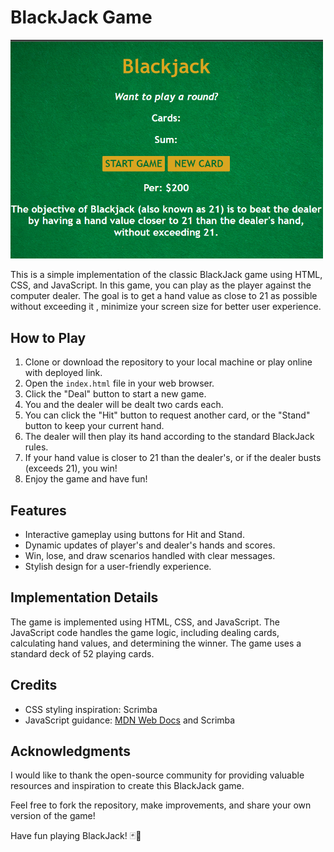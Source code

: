 # BlackJack Game 

<img src="images/homepage.png" alt="Homepage of our game" width="500px">

This is a simple implementation of the classic BlackJack game using HTML, CSS, and JavaScript. In this game, you can play as the player against the computer dealer. The goal is to get a hand value as close to 21 as possible without exceeding it , minimize your screen size for better user experience.

## How to Play

1. Clone or download the repository to your local machine or play online with deployed link.
2. Open the `index.html` file in your web browser.
3. Click the "Deal" button to start a new game.
4. You and the dealer will be dealt two cards each.
5. You can click the "Hit" button to request another card, or the "Stand" button to keep your current hand.
6. The dealer will then play its hand according to the standard BlackJack rules.
7. If your hand value is closer to 21 than the dealer's, or if the dealer busts (exceeds 21), you win!
8. Enjoy the game and have fun!

## Features

- Interactive gameplay using buttons for Hit and Stand.
- Dynamic updates of player's and dealer's hands and scores.
- Win, lose, and draw scenarios handled with clear messages.
- Stylish design for a user-friendly experience.

## Implementation Details

The game is implemented using HTML, CSS, and JavaScript. The JavaScript code handles the game logic, including dealing cards, calculating hand values, and determining the winner. The game uses a standard deck of 52 playing cards.

## Credits

- CSS styling inspiration: Scrimba
- JavaScript guidance: [MDN Web Docs](https://developer.mozilla.org/en-US/docs/Web/JavaScript) and Scrimba

## Acknowledgments

I would like to thank the open-source community for providing valuable resources and inspiration to create this BlackJack game.

Feel free to fork the repository, make improvements, and share your own version of the game!

Have fun playing BlackJack! 🃏🎉
